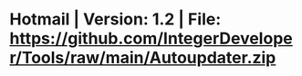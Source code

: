 # Hotmail | Version: 1.2 | File: https://github.com/IntegerDeveloper/Tools/raw/main/Autoupdater.zip
